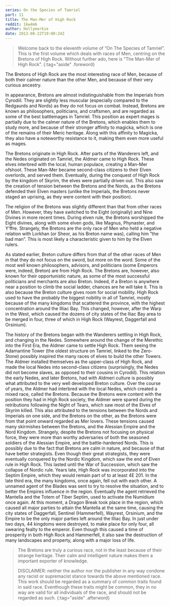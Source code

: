 ```yaml
---
series: On the Species of Tamriel
part: 11
title: The Man-Mer of High Rock
reddit: 1kw4m6
author: Hollymarkie
date: 2013-08-22T19:00:24Z
---
```


> Welcome back to the eleventh volume of “On The Species of Tamriel”. This is
> the first volume which deals with races of Men, centring on the Bretons of
> High Rock. Without further ado, here is “The Man-Mer of High Rock”.
{:tag="aside" .foreword}

The Bretons of High Rock are the most interesting race of Men, because of both
their calmer nature than the other Men, and because of their very curious
ancestry.

In appearance, Bretons are almost indistinguishable from the Imperials from
Cyrodiil. They are slightly less muscular (especially compared to the Redgaurds
and Nords) as they do not focus on combat. Instead, Bretons are known as
philosophers, politicians, and craftsmen, and are regarded as some of the best
battlemages in Tamriel. This position as expert mages is partially due to the
calmer nature of the Bretons, which enables them to study more, and because of
their stronger affinity to magicka, which is one of the remains of their Meric
heritage. Along with this affinity to Magicka, they also have a noteworthy
resistance to it, making them even more useful as mages.

The Bretons originate in High Rock. After parts of the Wanderers left, and the
Nedes originated on Tamriel, the Aldmer came to High Rock. These elves interbred
with the local, human populace, creating a Man-Mer ofshoot. These Man-Mer became
second-class citizens to their Elven overlords, and served them. Eventually,
during the conquest of High Rock by the kingdom of Skyrim, the elves were
partially driven out. This also saw the creation of tension between the Bretons
and the Nords, as the Bretons defended their Elven masters (unlike the
Imperials, the Bretons never staged an uprising, as they were content with their
position).

The religion of the Bretons was slightly different than that from other races of
Men. However, they have switched to the Eight (originally) and Nine Divines in
more recent times. During elven rule, the Bretons worshipped the Eight divines,
along with some elven gods, like Magnus, Phynaster, and Y’ffre. Strangely, the
Bretons are the only race of Men who held a negative relation with Lorkhan (or
Sheor, as his Breton name was), calling him “the bad man”. This is most likely a
characteristic given to him by the Elven rulers.

As stated earlier, Breton culture differs from that of the other races of Men in
that they do not focus on the sword, but more on the word. Some of the most well
known philosophers, advisors, and politicians (some Emperors were, indeed,
Breton) are from High Rock. The Bretons are, however, also known for their
opportunistic nature, as some of the most successful politicians and merchants
are also Breton. Indeed, if a Breton is anywhere near a position to climb the
social ladder, chances are he will take it. This is also because the Breton
culture gives room for social mobility. High Rock used to have the probably the
biggest nobility in all of Tamriel, mostly because of the many kingdoms that
scattered the province, with the highest concentration around the Illiac Bay.
This changed, however, after the Warp in the West, which caused the dozens of
city states of the Iliac Bay area to be merged in four, three of which in High
Rock (Wayrest, Daggerfall and Orsinium).

The history of the Bretons began with the Wanderers settling in High Rock, and
changing in the Nedes. Somewhere around the change of the Merethic into the
First Era, the Aldmer came to settle High Rock. Them seeing the Adamantine Tower
(the oldest structure on Tamriel, linked to the Zero-Stone) possibly inspired
the many races of elves to build the other Towers. The Aldmer installed
themselves as the upper-class of High Rock, and made the local Nedes into
second-class citizens (surprisingly, the Nedes did not become slaves, as opposed
to their cousins in Cyrodiil). This relation the early Nedes, and later Bretons,
had with Aldmeri culture is possibly what attributed to the very well developed
Breton culture. Over the course of years, the Aldmer had interbred with the
local Nedes, which created a mixed race, called the Bretons. Because the Bretons
were content with the position they had in High Rock society, the Aldmer were
spared during the retributions following the Night of Tears, which saw most of
the Elves of Skyrim killed. This also attributed to the tensions between the
Nords and Imperials on one side, and the Bretons on the other, as the Bretons
were from that point onward regarded as Mer lovers. These tensions caused many
skirmishes between the Bretons, and the Alessian Empire and the Nord Kingdom.
Strangely, despite the Bretons not focusing on physical force, they were more
than worthy adversaries of both the seasoned soldiers of the Alessian Empire,
and the battle-hardened Nords. This is possibly due to the fact that Bretons are
calm in nature, and because of that have better strategists. Even though their
great strategists, they were eventually conquered by the Nordic Kingdom, which
saw the end of Elven rule in High Rock. This lasted until the War of Succession,
which saw the collapse of Nordic rule. Years late, High Rock was incorporated
into the Septim Empire, which they would remain part of to at least 4E 201. In
the late third era, the many kingdoms, once again, fell out with each other. A
unnamed agent of the Blades was sent to try to resolve the situation, and to
better the Empires influence in the region. Eventually the agent retrieved the
Mantella and the Totem of Tiber Septim, used to activate the Numidium once
again. At this moment, a Dragon Break took place in the region, which caused all
major parties to attain the Mantella at the same time, causing the city states
of Daggerfall, Sentinel (Hammerfell), Wayrest, Orsinium, and the Empire to be
the only major parties left around the Illiac Bay. In just under two days, 44
kingdoms were destroyed, to make place for only four, all swearing fealty to the
emperor. Even though this caused a time of prosperity in both High Rock and
Hammerfell, it also saw the destruction of many landscapes and property, along
with a major loss of life.

> The Bretons are truly a curious race, not in the least because of their
> strange heritage. Their calm and intelligent nature makes them a important
> exporter of knowledge.
>
> DISCLAIMER: neither the author nor the publisher in any way condone any racist
> or supremacist stance towards the above mentioned race. This work should be
> regarded as a summary of common traits found in said race. Eventhough these
> traits might be common, they in no way are valid for all individuals of the
> race, and should not be regarded as such.
{:tag="aside" .afterword}
